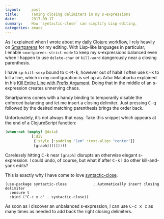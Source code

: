 ```yaml
---
layout:     post
title:      Taming closing delimiters in my s-expressions
date:       2017-09-17
summary:    How `syntactic-close` can simplify Lisp editing.
categories: emacs
---
```


As I explained when I wrote about my [daily Clojure
workflow](https://manuel-uberti.github.io/programming/2017/04/29/clojureenv/),
I rely heavily on [Smartparens](https://github.com/Fuco1/smartparens) for my
editing. With Lisp-like languages in particular, I enable
`smartparens-strict-mode` to keep my s-expressions balanced even when I happen
to use `delete-char` or `kill-word` dangerously near a closing parenthesis.

I have `sp-kill-sexp` bound to <kbd>C-M-k</kbd>, however out of habit
I often use <kbd>C-k</kbd> to kill a line, which in my configuration is set up
as Artur Malabarba explained in his [Kill Entire Line with Prefix
Argument](http://endlessparentheses.com/kill-entire-line-with-prefix-argument.html). Doing
that in the middle of an s-expression creates unnerving chaos.

Smartparens comes with a handy binding to temporarily disable the enforced
balancing and let me insert a closing delimiter. Just pressing <kbd>C-q</kbd>
followed by the desired matching parenthesis brings the order back.

Unfortunately, it’s not always that easy. Take this snippet which appears at the
end of a ClojureScript function:

``` clojure
(when-not (empty? @data)
            [:div
             {:style {:padding "1em" :text-align "center"}}
             [graph]])]]))))
```

Carelessly hitting <kbd>C-k</kbd> near `[graph]` disrupts an otherwise elegant
s-expression. I could undo, of course, but what if after <kbd>C-k</kbd> I do
other kill-and-yank edits?

This is exactly why I have come to love
[syntactic-close](https://github.com/emacs-berlin/syntactic-close).

``` emacs-lisp
(use-package syntactic-close            ; Automatically insert closing delimiter
  :ensure t
  :bind ("C-c x c" . syntactic-close))
```

As soon as I discover an unbalanced s-expression, I can use <kbd>C-c x c</kbd>
as many times as needed to add back the right closing delimiters.
